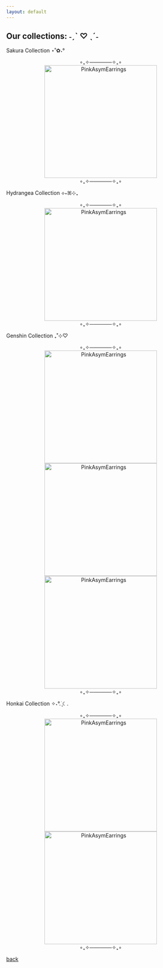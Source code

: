 ```yaml
---
layout: default
---
```


## Our collections: ˗ˏˋ ♡ ˎˊ˗

Sakura Collection ⋆˚✿˖°

<div style="text-align: center;">
  ∘₊✧──────✧₊∘
</div>

<div style="text-align: center;">
  <img src="https://github.com/emi-lycheee/peachytao/blob/main/assets/images/sakura%20collection.jpg?raw=true" alt="PinkAsymEarrings" width="300" />
</div>

<div style="text-align: center;">
  ∘₊✧──────✧₊∘
</div>

Hydrangea Collection ⟡⋆ꕤ⊹₊

<div style="text-align: center;">
  ∘₊✧──────✧₊∘
</div>

<div style="text-align: center;">
  <img src="https://github.com/emi-lycheee/peachytao/blob/main/assets/images/hydrangea%20collection.jpg?raw=true" alt="PinkAsymEarrings" width="300" />
</div>

<div style="text-align: center;">
  ∘₊✧──────✧₊∘
</div>

Genshin Collection ₊˚⊹♡

<div style="text-align: center;">
  ∘₊✧──────✧₊∘
</div>

<div style="text-align: center;">
  <img src="https://github.com/emi-lycheee/peachytao/blob/main/assets/images/raiden.jpg?raw=true" alt="PinkAsymEarrings" width="300" />
</div>

<div style="text-align: center;">
  <img src="https://github.com/emi-lycheee/peachytao/blob/main/assets/images/xiao.jpg?raw=true" alt="PinkAsymEarrings" width="300" />
</div>

<div style="text-align: center;">
  <img src="https://github.com/emi-lycheee/peachytao/blob/main/assets/images/hu%20tao.jpg?raw=true" alt="PinkAsymEarrings" width="300" />
</div>

<div style="text-align: center;">
  ∘₊✧──────✧₊∘
</div>

Honkai Collection ✧˖°.࣪ ִֶָ☾.

<div style="text-align: center;">
  ∘₊✧──────✧₊∘
</div>

<div style="text-align: center;">
  <img src="https://github.com/emi-lycheee/peachytao/blob/main/assets/images/dan%20heng.jpg?raw=true" alt="PinkAsymEarrings" width="300" />
</div>

<div style="text-align: center;">
  <img src="https://github.com/emi-lycheee/peachytao/blob/main/assets/images/ruan%20mei.jpg?raw=true" alt="PinkAsymEarrings" width="300" />
</div>

<div style="text-align: center;">
  ∘₊✧──────✧₊∘
</div>

[back](./)
